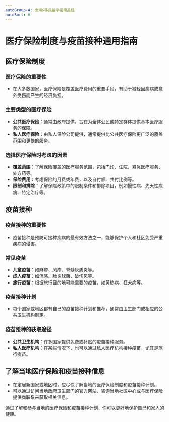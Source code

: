 ```yaml
---
autoGroup-4: 出海&移民留学指南圣经
autoSort: 6
---
```

# 医疗保险制度与疫苗接种通用指南

## 医疗保险制度

### 医疗保险的重要性
- 在大多数国家，医疗保险是覆盖医疗费用的重要手段，有助于减轻因疾病或意外受伤而产生的经济负担。

### 主要类型的医疗保险
- **公共医疗保险**：通常由政府提供，旨在为全体公民或特定群体提供基本医疗服务的保障。
- **私人医疗保险**：由私人保险公司提供，通常提供比公共医疗保险更广泛的覆盖范围和更快的服务。

### 选择医疗保险时考虑的因素
- **覆盖范围**：了解保险覆盖的医疗服务范围，包括门诊、住院、紧急医疗服务、处方药等。
- **保险费用**：考虑保险的月费或年费，以及自付额、共付比例等。
- **限制和排除**：了解保险政策中的限制条件和排除项目，例如慢性病、先天性疾病、特定治疗等。

## 疫苗接种

### 疫苗接种的重要性
- 疫苗接种是预防可接种疾病的最有效方法之一，能够保护个人和社区免受严重疾病的侵害。

### 常见疫苗
- **儿童疫苗**：如麻疹、风疹、脊髓灰质炎等。
- **成人疫苗**：如流感、肺炎球菌、破伤风等。
- **旅行疫苗**：根据旅行目的地可能需要的疫苗，如黄热病、狂犬病等。

### 疫苗接种计划
- 每个国家或地区都有自己的疫苗接种计划和推荐，通常由卫生部门或相应的公共卫生机构制定。

### 疫苗接种的获取途径
- **公共卫生机构**：许多国家提供免费或补贴的疫苗接种服务。
- **私人医疗机构**：在某些情况下，也可以通过私人医疗机构接种疫苗，尤其是旅行疫苗。

## 了解当地医疗保险和疫苗接种信息
- 在定居新国家或地区时，应尽快了解当地的医疗保险制度和疫苗接种计划。
- 可以通过访问当地政府卫生部门的官方网站、咨询当地社区中心或与医疗保险提供商联系来获取相关信息。

通过了解和参与当地的医疗保险和疫苗接种计划，你可以更好地保护自己和家人的健康。